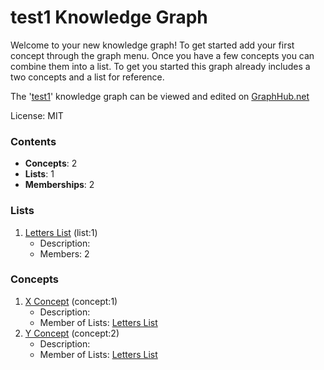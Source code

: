 # test1 Knowledge Graph

Welcome to your new knowledge graph! To get started add your first concept through the graph menu. Once you have a few concepts you can combine them into a list. To get you started this graph already includes a two concepts and a list for reference.

The '[test1](https://graphhub.net/test1)' knowledge graph can be viewed and edited on [GraphHub.net](https://graphhub.net)

License: MIT
### Contents
- **Concepts**: 2
- **Lists**: 1
- **Memberships**: 2
### Lists
1. [Letters List](/test1/list/letters-list?id=1) (list:1)
   - Description: 
   - Members: 2
### Concepts
1. [X Concept](/test1/concept/x-concept?id=1) (concept:1)
   - Description: 
   - Member of Lists: [Letters List](/test1/list/letters-list?id=1)
1. [Y Concept](/test1/concept/y-concept?id=2) (concept:2)
   - Description: 
   - Member of Lists: [Letters List](/test1/list/letters-list?id=1)
